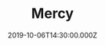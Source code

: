 ---
title: "Mercy"
image: "https://i.vimeocdn.com/video/820173133.webp?mw=1200&mh=559"
date: "2019-10-06T14:30:00.000Z"
video:
  type: "vimeo"
  id: 364678853
speaker:
  name: "Bart Wilkins"
  permalink: "bart-wilkins"
series: "philemon"
---